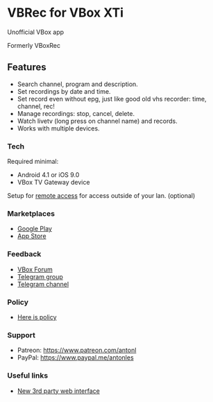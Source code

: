 # VBRec for VBox XTi
  Unofficial VBox app
  
  Formerly VBoxRec

## Features

  - Search channel, program and description.
  - Set recordings by date and time.
  - Set record even without epg, just like good old vhs recorder: time, channel, rec!
  - Manage recordings: stop, cancel, delete.
  - Watch livetv (long press on channel name) and records.
  - Works with multiple devices.
  
### Tech

  Required minimal: 
   - Android 4.1 or iOS 9.0 
   - VBox TV Gateway device
  
  Setup for [remote access](http://community.vboxcomm.com/viewtopic.php?f=12&t=5) for access outside of your lan. (optional)

### Marketplaces

  - [Google Play](https://play.google.com/store/apps/details?id=com.mejsoftware.vbox_recorder)
  - [App Store](https://apps.apple.com/us/app/vbrec-for-vbox-xti/id1477864986)
  

### Feedback

  - [VBox Forum](http://community.vboxcomm.com/viewtopic.php?f=14&t=525)
  - [Telegram group](http://t.me/vboxcomm_chat)
  - [Telegram channel](http://t.me/vboxcomm)
  
### Policy

  - [Here is policy](https://github.com/mejgun/vbr/blob/master/POLICY.md)
  
### Support
  - Patreon: https://www.patreon.com/antonl
  - PayPal: https://www.paypal.me/antonles


### Useful links
  - [New 3rd party web interface](https://github.com/MymsMan/vbox_webif)


